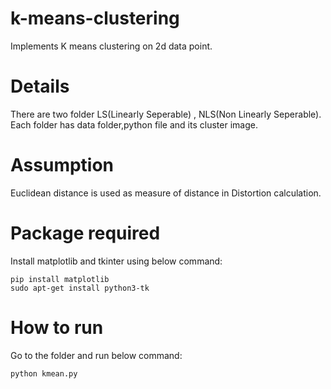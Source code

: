 # k-means-clustering
Implements K means clustering on 2d data point.

# Details
There are two folder LS(Linearly Seperable) , NLS(Non Linearly Seperable). Each folder has data folder,python file and its cluster image.

# Assumption 
Euclidean distance is used as measure of distance in Distortion calculation.

# Package required
Install matplotlib and tkinter using below command:  

	pip install matplotlib
	sudo apt-get install python3-tk

# How to run
Go to the folder and run below command:

	python kmean.py
